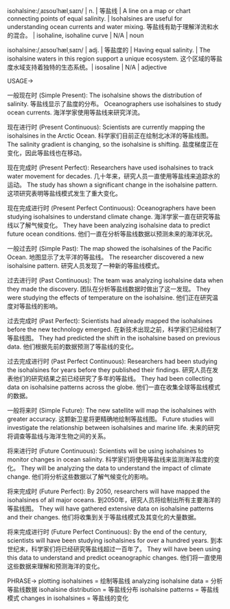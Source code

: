 isohalsine:/ˌaɪsoʊˈhælˌsaɪn/ | n. | 等盐线 | A line on a map or chart connecting points of equal salinity. |  Isohalsines are useful for understanding ocean currents and water mixing. 等盐线有助于理解洋流和水的混合。 | isohaline, isohaline curve | N/A | noun

isohalsine:/ˌaɪsoʊˈhælˌsaɪn/ | adj. | 等盐度的 | Having equal salinity. | The isohalsine waters in this region support a unique ecosystem.  这个区域的等盐度水域支持着独特的生态系统。| isosaline | N/A | adjective


USAGE->

一般现在时 (Simple Present):
The isohalsine shows the distribution of salinity. 等盐线显示了盐度的分布。
Oceanographers use isohalsines to study ocean currents. 海洋学家使用等盐线来研究洋流。

现在进行时 (Present Continuous):
Scientists are currently mapping the isohalsines in the Arctic Ocean. 科学家们目前正在绘制北冰洋的等盐线图。
The salinity gradient is changing, so the isohalsine is shifting.  盐度梯度正在变化，因此等盐线也在移动。

现在完成时 (Present Perfect):
Researchers have used isohalsines to track water movement for decades.  几十年来，研究人员一直使用等盐线来追踪水的运动。
The study has shown a significant change in the isohalsine pattern. 这项研究表明等盐线模式发生了重大变化。

现在完成进行时 (Present Perfect Continuous):
Oceanographers have been studying isohalsines to understand climate change. 海洋学家一直在研究等盐线以了解气候变化。
They have been analyzing isohalsine data to predict future ocean conditions. 他们一直在分析等盐线数据以预测未来的海洋状况。


一般过去时 (Simple Past):
The map showed the isohalsines of the Pacific Ocean.  地图显示了太平洋的等盐线。
The researcher discovered a new isohalsine pattern.  研究人员发现了一种新的等盐线模式。

过去进行时 (Past Continuous):
The team was analyzing isohalsine data when they made the discovery.  团队在分析等盐线数据时做出了这一发现。
They were studying the effects of temperature on the isohalsine.  他们正在研究温度对等盐线的影响。

过去完成时 (Past Perfect):
Scientists had already mapped the isohalsines before the new technology emerged.  在新技术出现之前，科学家们已经绘制了等盐线图。
They had predicted the shift in the isohalsine based on previous data.  他们根据先前的数据预测了等盐线的变化。

过去完成进行时 (Past Perfect Continuous):
Researchers had been studying the isohalsines for years before they published their findings.  研究人员在发表他们的研究结果之前已经研究了多年的等盐线。
They had been collecting data on isohalsine patterns across the globe.  他们一直在收集全球等盐线模式的数据。

一般将来时 (Simple Future):
The new satellite will map the isohalsines with greater accuracy.  这颗新卫星将更精确地绘制等盐线图。
Future studies will investigate the relationship between isohalsines and marine life.  未来的研究将调查等盐线与海洋生物之间的关系。

将来进行时 (Future Continuous):
Scientists will be using isohalsines to monitor changes in ocean salinity.  科学家们将使用等盐线来监测海洋盐度的变化。
They will be analyzing the data to understand the impact of climate change.  他们将分析这些数据以了解气候变化的影响。

将来完成时 (Future Perfect):
By 2050, researchers will have mapped the isohalsines of all major oceans.  到2050年，研究人员将绘制出所有主要海洋的等盐线图。
They will have gathered extensive data on isohalsine patterns and their changes.  他们将收集到关于等盐线模式及其变化的大量数据。

将来完成进行时 (Future Perfect Continuous):
By the end of the century, scientists will have been studying isohalsines for over a hundred years. 到本世纪末，科学家们将已经研究等盐线超过一百年了。
They will have been using this data to understand and predict oceanographic changes. 他们将一直使用这些数据来理解和预测海洋的变化。

PHRASE->
plotting isohalsines = 绘制等盐线
analyzing isohalsine data = 分析等盐线数据
isohalsine distribution = 等盐线分布
isohalsine patterns = 等盐线模式
changes in isohalsines = 等盐线的变化
